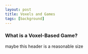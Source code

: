 ```yaml
---
layout: post
title: Voxels and Games
tags: [background]
---
```


### What is a Voxel-Based Game?
maybe this header is a reasonable size
